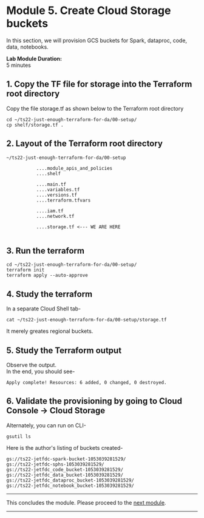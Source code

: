 # Module 5. Create Cloud Storage buckets
 
In this section, we will provision GCS buckets for Spark, dataproc, code, data, notebooks. <br>

**Lab Module Duration:** <br>
5 minutes 


## 1. Copy the TF file for storage into the Terraform root directory
Copy the file storage.tf as shown below to the Terraform root directory<br>
```
cd ~/ts22-just-enough-terraform-for-da/00-setup/
cp shelf/storage.tf .
```

## 2. Layout of the Terraform root directory
```
~/ts22-just-enough-terraform-for-da/00-setup

           ....module_apis_and_policies
           ....shelf

           ....main.tf
           ....variables.tf
           ....versions.tf
           ....terraform.tfvars 
           
           ....iam.tf
           ....network.tf
                
           ....storage.tf <--- WE ARE HERE
           
```

## 3. Run the terraform
```
cd ~/ts22-just-enough-terraform-for-da/00-setup/
terraform init
terraform apply --auto-approve
```
 
## 4. Study the terraform
In a separate Cloud Shell tab-
```
cat ~/ts22-just-enough-terraform-for-da/00-setup/storage.tf
```
It merely greates regional buckets.


## 5. Study the Terraform output
Observe the output.<br>
In the end, you should see-<br>
 ```
Apply complete! Resources: 6 added, 0 changed, 0 destroyed.
 ```
 
## 6. Validate the provisioning by going to Cloud Console -> Cloud Storage
Alternately, you can run on CLI-
 ```
gsutil ls
```

Here is the author's listing of buckets created-
 ``` 
gs://ts22-jetfdc-spark-bucket-1053039281529/
gs://ts22-jetfdc-sphs-1053039281529/
gs://ts22-jetfdc_code_bucket-1053039281529/
gs://ts22-jetfdc_data_bucket-1053039281529/
gs://ts22-jetfdc_dataproc_bucket-1053039281529/
gs://ts22-jetfdc_notebook_bucket-1053039281529/
 ```

<hr>

 This concludes the module. Please proceed to the [next module](Module-06.md).

<hr>
 
